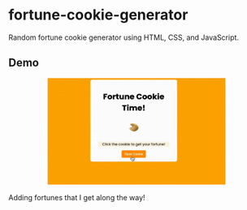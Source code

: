 # fortune-cookie-generator

Random fortune cookie generator using HTML, CSS, and JavaScript.

## Demo
<p align="center">
  <img width="350" height="210" src="Fortunecookiedemo.gif"/>
</p>

Adding fortunes that I get along the way!
